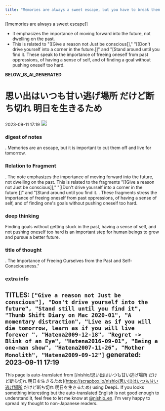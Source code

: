 ```yaml
---
title: "Memories are always a sweet escape, but you have to break them to live tomorrow."
---
```


[[memories are always a sweet escape]]
- It emphasizes the importance of moving forward into the future, not dwelling on the past.
- This is related to "[[Give a reason not Just be conscious]]," "[[Don't drive yourself into a corner in the future.]]" and "[Stand around until you find it. These speak to the importance of freeing oneself from past oppressions, of having a sense of self, and of finding a goal without pushing oneself too hard.

__BELOW_IS_AI_GENERATED__
# 思い出はいつも甘い逃げ場所 だけど断ち切れ 明日を生きるため
 2023-09-11 17:19 <img src='https://scrapbox.io/api/pages/nishio-en/omni/icon' alt='omni.icon' height="19.5"/>
### digest of notes
.
Memories are an escape, but it is important to cut them off and live for tomorrow.

### Relation to Fragment
.
The note emphasizes the importance of moving forward into the future, not dwelling on the past. This is related to the fragments "[[Give a reason not Just be conscious]]," "[[Don't drive yourself into a corner in the future.]]" and "[Stand around until you find it. . These fragments stress the importance of freeing oneself from past oppressions, of having a sense of self, and of finding one's goals without pushing oneself too hard.

### deep thinking
Finding goals without getting stuck in the past, having a sense of self, and not pushing oneself too hard is an important step for human beings to grow and pursue a better future.

### title of thought
.
The Importance of Freeing Ourselves from the Past and Self-Consciousness."

### extra info
TITLES: `["Give a reason not Just be conscious"], "Don't drive yourself into the future", "Stand still until you find it", "Thumb Shift Diary on Mac 2020-01", "A momentary distraction", "Live as if you will die tomorrow, learn as if you will live forever ", "Hatena2009-12-18", "Regret -> Blink of an Eye", "Hatena2016-09-01", "Being a one-man show", "Hatena2007-11-26", "Mother Monolith", "Hatena2009-09-12"]`
generated: 2023-09-11 17:19
---
This page is auto-translated from [/nishio/思い出はいつも甘い逃げ場所 だけど断ち切れ 明日を生きるため](https://scrapbox.io/nishio/思い出はいつも甘い逃げ場所 だけど断ち切れ 明日を生きるため) using DeepL. If you looks something interesting but the auto-translated English is not good enough to understand it, feel free to let me know at [@nishio_en](https://twitter.com/nishio_en). I'm very happy to spread my thought to non-Japanese readers.